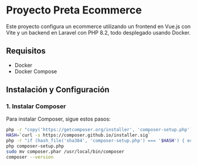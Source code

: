 # Proyecto Preta Ecommerce

Este proyecto configura un ecommerce utilizando un frontend en Vue.js con Vite y un backend en Laravel con PHP 8.2, todo desplegado usando Docker.

## Requisitos

- Docker
- Docker Compose

## Instalación y Configuración

### 1. Instalar Composer

Para instalar Composer, sigue estos pasos:

```bash
php -r "copy('https://getcomposer.org/installer', 'composer-setup.php');"
HASH=`curl -s https://composer.github.io/installer.sig`
php -r "if (hash_file('sha384', 'composer-setup.php') === '$HASH') { echo 'Installer verified'; } else { echo 'Installer corrupt'; unlink('composer-setup.php'); } echo PHP_EOL;"
php composer-setup.php
sudo mv composer.phar /usr/local/bin/composer
composer --version
